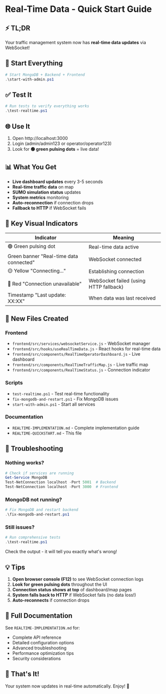 # Real-Time Data - Quick Start Guide

## ⚡ TL;DR

Your traffic management system now has **real-time data updates** via WebSocket! 

## 🚀 Start Everything

```powershell
# Start MongoDB + Backend + Frontend
.\start-with-admin.ps1
```

## ✅ Test It

```powershell
# Run tests to verify everything works
.\test-realtime.ps1
```

## 🌐 Use It

1. Open http://localhost:3000
2. Login (admin/admin123 or operator/operator123)
3. Look for **🟢 green pulsing dots** = live data!

## 📊 What You Get

- **Live dashboard updates** every 3-5 seconds
- **Real-time traffic data** on map
- **SUMO simulation status** updates
- **System metrics** monitoring
- **Auto-reconnection** if connection drops
- **Fallback to HTTP** if WebSocket fails

## 🎯 Key Visual Indicators

| Indicator | Meaning |
|-----------|---------|
| 🟢 Green pulsing dot | Real-time data active |
| Green banner "Real-time data connected" | WebSocket connected |
| 🟡 Yellow "Connecting..." | Establishing connection |
| 🔴 Red "Connection unavailable" | WebSocket failed (using HTTP fallback) |
| Timestamp "Last update: XX:XX" | When data was last received |

## 📁 New Files Created

### Frontend
- `frontend/src/services/websocketService.js` - WebSocket manager
- `frontend/src/hooks/useRealTimeData.js` - React hooks for real-time data
- `frontend/src/components/RealTimeOperatorDashboard.js` - Live dashboard
- `frontend/src/components/RealTimeTrafficMap.js` - Live traffic map
- `frontend/src/components/RealTimeStatus.js` - Connection indicator

### Scripts
- `test-realtime.ps1` - Test real-time functionality
- `fix-mongodb-and-restart.ps1` - Fix MongoDB issues
- `start-with-admin.ps1` - Start all services

### Documentation
- `REALTIME-IMPLEMENTATION.md` - Complete implementation guide
- `REALTIME-QUICKSTART.md` - This file

## 🔧 Troubleshooting

### Nothing works?

```powershell
# Check if services are running
Get-Service MongoDB
Test-NetConnection localhost -Port 5001  # Backend
Test-NetConnection localhost -Port 3000  # Frontend
```

### MongoDB not running?

```powershell
# Fix MongoDB and restart backend
.\fix-mongodb-and-restart.ps1
```

### Still issues?

```powershell
# Run comprehensive tests
.\test-realtime.ps1
```

Check the output - it will tell you exactly what's wrong!

## 💡 Tips

1. **Open browser console (F12)** to see WebSocket connection logs
2. **Look for green pulsing dots** throughout the UI
3. **Connection status shows at top** of dashboard/map pages
4. **System falls back to HTTP** if WebSocket fails (no data loss!)
5. **Auto-reconnects** if connection drops

## 📖 Full Documentation

See `REALTIME-IMPLEMENTATION.md` for:
- Complete API reference
- Detailed configuration options
- Advanced troubleshooting
- Performance optimization tips
- Security considerations

## 🎉 That's It!

Your system now updates in real-time automatically. Enjoy! 🚀